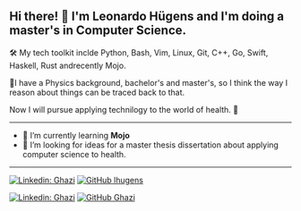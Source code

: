 ## Hi there! 👋 I'm Leonardo Hügens and I'm doing a master's in Computer Science.

🛠️ My tech toolkit inclde Python, Bash, Vim, Linux, Git, C++, Go, Swift, Haskell, Rust andrecently Mojo.

🧠I have a Physics background, bachelor's and master's, so I think the way I reason about things can be traced back to that.

Now I will pursue applying technilogy to the world of health. 🌟

---

- 🌱 I’m currently learning **Mojo**
- 🤔 I’m looking for ideas for a master thesis dissertation about applying computer science to health.

---

[![Linkedin: Ghazi](https://img.shields.io/badge/-Ghazi-blue?style=flat-square&logo=Linkedin&logoColor=white&link=https://www.linkedin.com/in/ghazi-khan/)](https://www.linkedin.com/in/leonardohugens/)
[![GitHub lhugens](https://img.shields.io/github/followers/gkhan205?label=follow&style=social)](https://github.com/lhugens)

[![Linkedin: Ghazi](https://img.shields.io/badge/-Ghazi-blue?style=flat-square&logo=Linkedin&logoColor=white&link=https://www.linkedin.com/in/ghazi-khan/)](https://www.linkedin.com/in/ghazi-khan/)
[![GitHub Ghazi](https://img.shields.io/github/followers/gkhan205?label=follow&style=social)](https://github.com/gkhan205)

